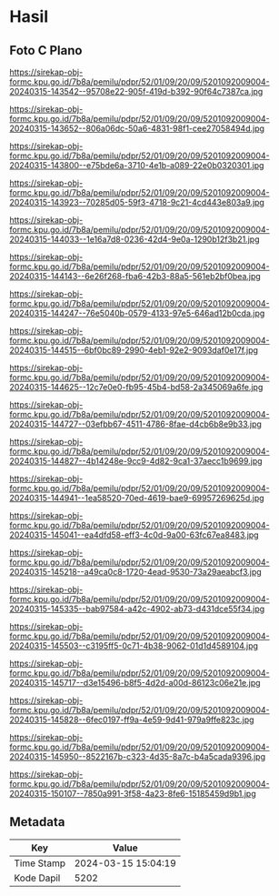 # Hasil

## Foto C Plano

https://sirekap-obj-formc.kpu.go.id/7b8a/pemilu/pdpr/52/01/09/20/09/5201092009004-20240315-143542--95708e22-905f-419d-b392-90f64c7387ca.jpg

https://sirekap-obj-formc.kpu.go.id/7b8a/pemilu/pdpr/52/01/09/20/09/5201092009004-20240315-143652--806a06dc-50a6-4831-98f1-cee27058494d.jpg

https://sirekap-obj-formc.kpu.go.id/7b8a/pemilu/pdpr/52/01/09/20/09/5201092009004-20240315-143800--e75bde6a-3710-4e1b-a089-22e0b0320301.jpg

https://sirekap-obj-formc.kpu.go.id/7b8a/pemilu/pdpr/52/01/09/20/09/5201092009004-20240315-143923--70285d05-59f3-4718-9c21-4cd443e803a9.jpg

https://sirekap-obj-formc.kpu.go.id/7b8a/pemilu/pdpr/52/01/09/20/09/5201092009004-20240315-144033--1e16a7d8-0236-42d4-9e0a-1290b12f3b21.jpg

https://sirekap-obj-formc.kpu.go.id/7b8a/pemilu/pdpr/52/01/09/20/09/5201092009004-20240315-144143--6e26f268-fba6-42b3-88a5-561eb2bf0bea.jpg

https://sirekap-obj-formc.kpu.go.id/7b8a/pemilu/pdpr/52/01/09/20/09/5201092009004-20240315-144247--76e5040b-0579-4133-97e5-646ad12b0cda.jpg

https://sirekap-obj-formc.kpu.go.id/7b8a/pemilu/pdpr/52/01/09/20/09/5201092009004-20240315-144515--6bf0bc89-2990-4eb1-92e2-9093daf0e17f.jpg

https://sirekap-obj-formc.kpu.go.id/7b8a/pemilu/pdpr/52/01/09/20/09/5201092009004-20240315-144625--12c7e0e0-fb95-45b4-bd58-2a345069a6fe.jpg

https://sirekap-obj-formc.kpu.go.id/7b8a/pemilu/pdpr/52/01/09/20/09/5201092009004-20240315-144727--03efbb67-4511-4786-8fae-d4cb6b8e9b33.jpg

https://sirekap-obj-formc.kpu.go.id/7b8a/pemilu/pdpr/52/01/09/20/09/5201092009004-20240315-144827--4b14248e-9cc9-4d82-9ca1-37aecc1b9699.jpg

https://sirekap-obj-formc.kpu.go.id/7b8a/pemilu/pdpr/52/01/09/20/09/5201092009004-20240315-144941--1ea58520-70ed-4619-bae9-69957269625d.jpg

https://sirekap-obj-formc.kpu.go.id/7b8a/pemilu/pdpr/52/01/09/20/09/5201092009004-20240315-145041--ea4dfd58-eff3-4c0d-9a00-63fc67ea8483.jpg

https://sirekap-obj-formc.kpu.go.id/7b8a/pemilu/pdpr/52/01/09/20/09/5201092009004-20240315-145218--a49ca0c8-1720-4ead-9530-73a29aeabcf3.jpg

https://sirekap-obj-formc.kpu.go.id/7b8a/pemilu/pdpr/52/01/09/20/09/5201092009004-20240315-145335--bab97584-a42c-4902-ab73-d431dce55f34.jpg

https://sirekap-obj-formc.kpu.go.id/7b8a/pemilu/pdpr/52/01/09/20/09/5201092009004-20240315-145503--c3195ff5-0c71-4b38-9062-01d1d4589104.jpg

https://sirekap-obj-formc.kpu.go.id/7b8a/pemilu/pdpr/52/01/09/20/09/5201092009004-20240315-145717--d3e15496-b8f5-4d2d-a00d-86123c06e21e.jpg

https://sirekap-obj-formc.kpu.go.id/7b8a/pemilu/pdpr/52/01/09/20/09/5201092009004-20240315-145828--6fec0197-ff9a-4e59-9d41-979a9ffe823c.jpg

https://sirekap-obj-formc.kpu.go.id/7b8a/pemilu/pdpr/52/01/09/20/09/5201092009004-20240315-145950--8522167b-c323-4d35-8a7c-b4a5cada9396.jpg

https://sirekap-obj-formc.kpu.go.id/7b8a/pemilu/pdpr/52/01/09/20/09/5201092009004-20240315-150107--7850a991-3f58-4a23-8fe6-15185459d9b1.jpg


## Metadata

| Key        | Value               |
| ---------- | ------------------- |
| Time Stamp | 2024-03-15 15:04:19 |
| Kode Dapil | 5202                |



